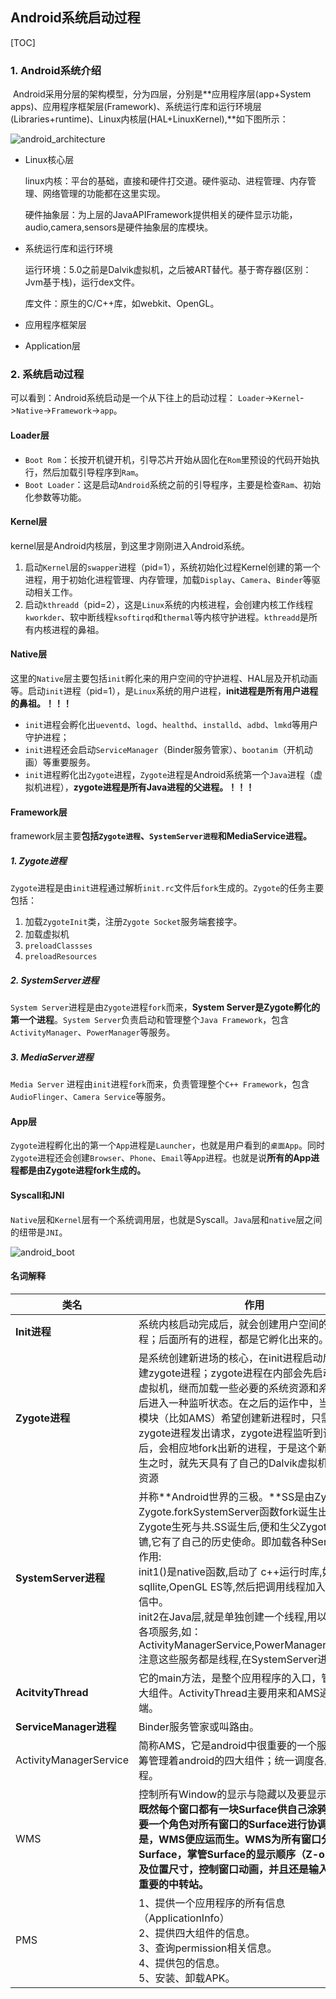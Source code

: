 ## Android系统启动过程

[TOC]

### 1. Android系统介绍

​	Android采用分层的架构模型，分为四层，分别是**应用程序层(app+System apps)、应用程序框架层(Framework)、系统运行库和运行环境层(Libraries+runtime)、Linux内核层(HAL+LinuxKernel),**如下图所示：

![android_architecture](images/android_system_architecture.png)

- Linux核心层

  linux内核：平台的基础，直接和硬件打交道。硬件驱动、进程管理、内存管理、网络管理的功能都在这里实现。

  硬件抽象层：为上层的JavaAPIFramework提供相关的硬件显示功能，audio,camera,sensors是硬件抽象层的库模块。

- 系统运行库和运行环境

  运行环境：5.0之前是Dalvik虚拟机，之后被ART替代。基于寄存器(区别：Jvm基于栈)，运行dex文件。

  库文件：原生的C/C++库，如webkit、OpenGL。

- 应用程序框架层

- Application层

### 2. 系统启动过程

可以看到：Android系统启动是一个从下往上的启动过程： `Loader`->`Kernel`->`Native`->`Framework`->`app`。

#### Loader层

- `Boot Rom`：长按开机键开机，引导芯片开始从固化在`Rom`里预设的代码开始执行，然后加载引导程序到`Ram`。
- `Boot Loader`：这是启动`Android`系统之前的引导程序，主要是检查`Ram`、初始化参数等功能。

#### Kernel层

kernel层是Android内核层，到这里才刚刚进入Android系统。

1. 启动`Kernel`层的`swapper`进程（pid=1），系统初始化过程Kernel创建的第一个进程，用于初始化进程管理、内存管理，加载`Display`、`Camera`、`Binder`等驱动相关工作。
2. 启动`kthreadd`（pid=2），这是`Linux`系统的内核进程，会创建内核工作线程`kworkder`、软中断线程`ksoftirqd`和`thermal`等内核守护进程。`kthreadd`是所有内核进程的鼻祖。

#### Native层

这里的`Native`层主要包括`init`孵化来的用户空间的守护进程、HAL层及开机动画等。启动`init`进程（pid=1），是`Linux`系统的用户进程，**init进程是所有用户进程的鼻祖。！！！**

- `init`进程会孵化出`ueventd`、`logd`、`healthd`、`installd`、`adbd`、`lmkd`等用户守护进程；
- `init`进程还会启动`ServiceManager`（Binder服务管家）、`bootanim`（开机动画）等重要服务。
- `init`进程孵化出`Zygote`进程，`Zygote`进程是Android系统第一个`Java`进程（虚拟机进程），**zygote进程是所有Java进程的父进程。！！！**

#### Framework层

framework层主要**包括`Zygote进程`、`SystemServer进程`和MediaService进程。**

##### 1. Zygote进程

`Zygote`进程是由`init`进程通过解析`init.rc`文件后`fork`生成的。`Zygote`的任务主要包括：

1. 加载`ZygoteInit`类，注册`Zygote Socket`服务端套接字。
2. 加载虚拟机
3. `preloadClassses`
4. `preloadResources`

##### 2. SystemServer进程

`System Server`进程是由`Zygote`进程`fork`而来，**System Server是Zygote孵化的第一个进程**。`System Server`负责启动和管理整个`Java Framework`，包含`ActivityManager`、`PowerManager`等服务。

##### 3. MediaServer进程

`Media Server` 进程由`init`进程`fork`而来，负责管理整个`C++ Framework`，包含`AudioFlinger`、`Camera Service`等服务。

#### App层

`Zygote`进程孵化出的第一个`App`进程是`Launcher`，也就是用户看到的`桌面App`。同时`Zygote`进程还会创建`Browser`、`Phone`、`Email`等`App`进程。也就是说**所有的App进程都是由Zygote进程fork生成的。**

#### Syscall和JNI

`Native`层和`Kernel`层有一个系统调用层，也就是Syscall。`Java`层和`native`层之间的纽带是`JNI`。

![android_boot](images/android_system_boot.jpeg)







#### 名词解释

| 类名                   | 作用                                                         |
| ---------------------- | ------------------------------------------------------------ |
| **Init进程**           | 系统内核启动完成后，就会创建用户空间的第一个进程；后面所有的进程，都是它孵化出来的。 |
| **Zygote进程**         | 是系统创建新进场的核心，在init进程启动后就会创建zygote进程；zygote进程在内部会先启动Dalvik虚拟机，继而加载一些必要的系统资源和系统类，最后进入一种监听状态。在之后的运作中，当其他系统模块（比如AMS）希望创建新进程时，只需向zygote进程发出请求，zygote进程监听到该请求后，会相应地fork出新的进程，于是这个新进程在初生之时，就先天具有了自己的Dalvik虚拟机以及系统资源 |
| **SystemServer进程**   | 并称**Android世界的三极。**SS是由Zygote通过Zygote.forkSystemServer函数fork诞生出来的。与Zygote生死与共.SS诞生后,便和生父Zygote分道扬镳,它有了自己的历史使命。即加载各种Service()。<br />作用:<br />init1()是native函数,启动了 c++运行时库,如：sqllite,OpenGL ES等,然后把调用线程加入Binder通信中。<br />init2在Java层,就是单独创建一个线程,用以启动系统各项服务,如：ActivityManagerService,PowerManagerService...注意这些服务都是线程,在SystemServer进程中. |
| **AcitvityThread**     | 它的main方法，是整个应用程序的入口，管理者四大组件。ActivityThread主要用来和AMS通讯的客户端。 |
| **ServiceManager进程** | Binder服务管家或叫路由。                                     |
| ActivityManagerService | 简称AMS，它是android中很重要的一个服务，它统筹管理着android的四大组件；统一调度各应用进程。 |
| WMS                    | 控制所有Window的显示与隐藏以及要显示的位置.<br>**既然每个窗口都有一块Surface供自己涂鸦，必然需要一个角色对所有窗口的Surface进行协调管理。于是，WMS便应运而生。WMS为所有窗口分配Surface，掌管Surface的显示顺序（Z-order）以及位置尺寸，控制窗口动画，并且还是输入系统的一重要的中转站。** |
| PMS                    | 1、提供一个应用程序的所有信息（ApplicationInfo）<br/>2、提供四大组件的信息。<br/>3、查询permission相关信息。<br/>4、提供包的信息。<br/>5、安装、卸载APK。 |

